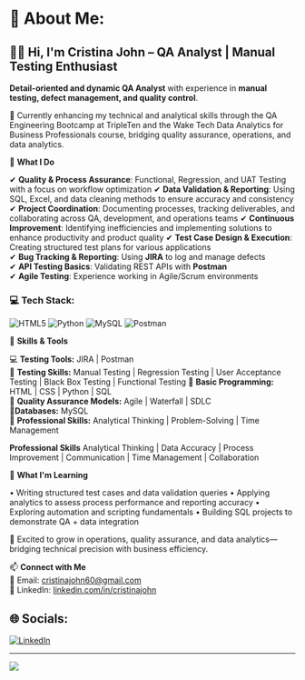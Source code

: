 # 💫 About Me:
## 👋🏿 Hi, I'm Cristina John – QA Analyst | Manual Testing Enthusiast  

**Detail-oriented and dynamic QA Analyst** with experience in **manual testing, defect management, and quality control**. 

🌱 Currently enhancing my technical and analytical skills through the QA Engineering Bootcamp at TripleTen and the Wake Tech Data Analytics for Business Professionals course, bridging quality assurance, operations, and data analytics.

🔹 **What I Do**  

✔ **Quality & Process Assurance**: Functional, Regression, and UAT Testing with a focus on workflow optimization
✔ **Data Validation & Reporting**: Using SQL, Excel, and data cleaning methods to ensure accuracy and consistency
✔ **Project Coordination**: Documenting processes, tracking deliverables, and collaborating across QA, development, and operations teams
✔ **Continuous Improvement**: Identifying inefficiencies and implementing solutions to enhance productivity and product quality
✔ **Test Case Design & Execution**: Creating structured test plans for various applications  
✔ **Bug Tracking & Reporting**: Using **JIRA** to log and manage defects  
✔ **API Testing Basics**: Validating REST APIs with **Postman**  
✔ **Agile Testing**: Experience working in Agile/Scrum environments  

### 💻 Tech Stack:
![HTML5](https://img.shields.io/badge/html5-%23E34F26.svg?style=for-the-badge&logo=html5&logoColor=white) ![Python](https://img.shields.io/badge/python-3670A0?style=for-the-badge&logo=python&logoColor=ffdd54) ![MySQL](https://img.shields.io/badge/mysql-4479A1.svg?style=for-the-badge&logo=mysql&logoColor=white) ![Postman](https://img.shields.io/badge/Postman-FF6C37?style=for-the-badge&logo=postman&logoColor=white)

🚀 **Skills & Tools**  

💻 **Testing Tools:** JIRA | Postman  
🔹 **Testing Skills:** Manual Testing | Regression Testing | User Acceptance Testing | Black Box Testing | Functional Testing
🔹 **Basic Programming:** HTML | CSS | Python | SQL  
🔹 **Quality Assurance Models:** Agile | Waterfall | SDLC  
🔹**Databases:** MySQL  
🔹 **Professional Skills:** Analytical Thinking | Problem-Solving | Time Management  

**Professional Skills**
Analytical Thinking | Data Accuracy | Process Improvement | Communication | Time Management | Collaboration

📓 **What I'm Learning**

  • Writing structured test cases and data validation queries
  • Applying analytics to assess process performance and reporting accuracy
  • Exploring automation and scripting fundamentals
  • Building SQL projects to demonstrate QA + data integration

🚀 Excited to grow in operations, quality assurance, and data analytics—bridging technical precision with business efficiency.

📫 **Connect with Me**  
📩 Email: cristinajohn60@gmail.com  
💼 LinkedIn: [linkedin.com/in/cristinajohn](https://linkedin.com/in/cristinajohn)  


## 🌐 Socials:
[![LinkedIn](https://img.shields.io/badge/LinkedIn-%230077B5.svg?logo=linkedin&logoColor=white)](https://linkedin.com/in/cristinajohn) 

---
[![](https://visitcount.itsvg.in/api?id=cristina-j&icon=0&color=0)](https://visitcount.itsvg.in)

<!-- Proudly created with GPRM ( https://gprm.itsvg.in ) -->

